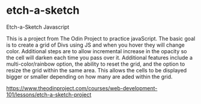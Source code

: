 # etch-a-sketch
Etch-a-Sketch Javascript

This is a project from The Odin Project to practice javaScript. The basic goal is to create a grid of Divs using JS and when you hover they will change color. Additional steps are to allow incremental increase in the opacity so the cell will darken each time you pass over it. Additional features include a multi-color/rainbow option, the ability to reset the grid, and the option to resize the grid within the same area. This allows the cells to be displayed bigger or smaller depending on how many are aded within the grid. 

https://www.theodinproject.com/courses/web-development-101/lessons/etch-a-sketch-project
